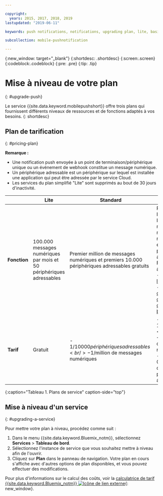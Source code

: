 ```yaml
---

copyright:
  years: 2015, 2017, 2018, 2019
lastupdated: "2019-06-11"

keywords: push notifications, notifications, upgrading plan, lite, basic, advanced

subcollection: mobile-pushnotification

---
```


{:new_window: target="_blank"}
{:shortdesc: .shortdesc}
{:screen:.screen}
{:codeblock:.codeblock}
{:pre: .pre}
{:tip: .tip}


# Mise à niveau de votre plan
{: #upgrade-push}

Le service {{site.data.keyword.mobilepushshort}} offre trois plans qui fournissent différents niveaux de ressources et de fonctions adaptés à vos besoins.
{: shortdesc}

## Plan de tarification
{: #pricing-plan}

**Remarque :**
 - Une notification push envoyée à un point de terminaison/périphérique unique ou un événement de webhook constitue un message numérique. 
 - Un périphérique adressable est un périphérique sur lequel est installée une application qui peut être adressée par le service Cloud.
 - Les services du plan simplifié "Lite" sont supprimés au bout de 30 jours d'inactivité.

|                |Lite                           |Standard                        |Avancé                      |
|----------------|-------------------------------|-----------------------------|------------------------------|
|**Fonction**    |100.000 messages numériques par mois et 50 périphériques adressables |Premier million de messages numériques et premiers 10.000 périphériques adressables gratuits            | Facturé par Instance </br> Inclut 100 millions de messages numériques et 1 million de périphériques adressables<br/> Fonctions avancées<br/> - [Paramétrer les messages](/docs/services/mobilepush?topic=mobile-pushnotification-template_based_notifications)<br/> - [Suivi du cycle de vie des message de bout en bout](/docs/services/mobilepush?topic=mobile-pushnotification-message-delivery-status)<br/>|
|**Tarif**     |Gratuit|- 1$/10 000 périphériques adressables<br/> - 1$/million de messages numériques <br /> |- 100$/instance <br/> - 0.50$/ million de messages numériques <br/> - 0.50$/million de périphériques adressables<br/> |-|
{:caption="Tableau 1. Plans de service" caption-side="top"}


## Mise à niveau d'un service
{: #upgrading-a-service}

Pour mettre votre plan à niveau, procédez comme suit :

1.  Dans le menu {{site.data.keyword.Bluemix_notm}}, sélectionnez **Services** > **Tableau de bord**.
2.  Sélectionnez l'instance de service que vous souhaitez mettre à niveau afin de l'ouvrir.
3.  Cliquez sur **Plan** dans le panneau de navigation.
   Votre plan en cours s'affiche avec d'autres options de plan disponibles, et vous pouvez effectuer des modifications.

Pour plus d'informations sur le calcul des coûts, voir la [calculatrice de tarif {{site.data.keyword.Bluemix_notm}} ![Icône de lien externe](../../icons/launch-glyph.svg "Icône de lien externe")](https://cloud.ibm.com/estimator){: new_window}.
